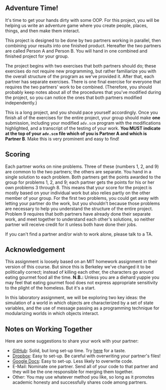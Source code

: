 ## Adventure Time!

It's time to get your hands dirty with some OOP. For this project, you will be helping us write an adventure game where you create people, places, things, and then make them interact.

This project is designed to be done by two partners working in parallel, then
combining your results into one finished product. Hereafter the two partners
are called Person A and Person B. You will hand in one combined and finished project for your group.

The project begins with two exercises that both partners should do; these exercises do not require new programming, but rather familiarize you with the overall structure of the program as we've provided it. After that, each partner has separate exercises. There is one final exercise for everyone that requires the two partners' work to be combined. (Therefore, you should probably keep notes about all of the procedures that you've modified during the project, so you can notice the ones that both partners modified independently.)

This is a long project, and you should pace yourself accordingly. Once you finish all of the exercises for the entire project, your group should make **one** submission, including your modified `adv.scm` program with the modifications highlighted, and a transcript of the testing of your work. **You MUST indicate at the top of your `adv.scm` file which of you is Partner A and which is Partner B**. Make this is very prominent and easy to find!

## Scoring

Each partner works on nine problems. Three of these (numbers 1, 2, and 9) are
common to the two partners; the others are separate. You hand in a single
solution to each problem. Both partners get the points awarded to the group
for problems 1, 2, and 9; each partner gets the points for his or her own
problems 3 through 8. This means that your score for the project is mostly
based on your individual work but also relies partly on the other member of
your group. For the first two problems, you could get away with letting your
partner do the work, but you shouldn't because those problems are necessary to
help you understand the structure of the entire project. Problem 9 requires
that both partners have already done their separate work, and meet together to
understand each other's solutions, so neither partner will receive credit for it
unless both have done their jobs.

If you can't find a partner and/or wish to work alone, please talk to a TA.

## Acknowledgement

This assignment is loosely based on an MIT homework assignment in their
version of this course. But since this is Berkeley we've changed it to be
politically correct; instead of killing each other, the characters go around
eating gourmet food all the time. **N.B.:** Unless you are a diehard yuppie you
may feel that eating gourmet food does not express appropriate sensitivity to
the plight of the homeless. But it's a start.

In this laboratory assignment, we will be exploring two key ideas: the
simulation of a world in which objects are characterized by a set of state
variables, and the use of message passing as a programming technique for
modularizing worlds in which objects interact.

## Notes on Working Together

Here are some suggestions to share your work with your partner:

  * [GitHub](https://github.com/): Solid, but long set-up time. Try [here](http://try.github.io/levels/1/challenges/1) for a taste.
  * [Dropbox](https://www.dropbox.com/): Easy to set-up. Be careful with overwriting your partner's files!
  * [Google Docs](https://docs.google.com/): Easy to set-up. Less likely to overwrite code.
  * E-Mail: Nominate one partner. Send all of your code to that partner and they will be the one responsible for merging them together.
  * Other: You may use whatever method you like, so long as it promotes academic honesty and successfully shares code among partners.

